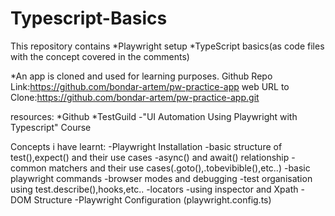 # Typescript-Basics

This repository contains 
*Playwright setup
*TypeScript basics(as code files with the concept covered in the comments)

*An app is cloned and used for learning purposes.
Github Repo Link:https://github.com/bondar-artem/pw-practice-app
web URL to Clone:https://github.com/bondar-artem/pw-practice-app.git

resources:
*Github
*TestGuild -"UI Automation Using Playwright with Typescript" Course

Concepts i have learnt:
-Playwright Installation
-basic structure of test(),expect() and their use cases
-async() and await() relationship
-common matchers and their use cases(.goto(),.tobevibible(),etc..)
-basic playwright commands
-browser modes and debugging
-test organisation using test.describe(),hooks,etc..
-locators
-using inspector and Xpath
-DOM Structure
-Playwright Configuration (playwright.config.ts)



